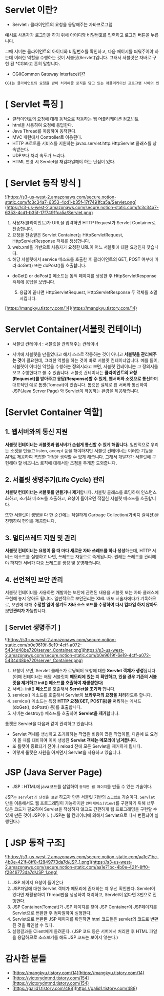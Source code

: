 # Servlet 이란?

- Servlet : 클라이언트의 요청을 응답해주는 자바프로그램

예시로 사용자가 로그인을 하기 위해 아이디와 비밀번호를 입력하고 로그인 버튼을 누릅니다.

그때 서버는 클라이언트의 아이디와 비밀번호를 확인하고, 다음 페이지를 띄워주어야 하는데 이러한 역할을 수행하는 것이 서블릿(Servlet)입니다. 그래서 서블릿은 자바로 구현 된 *CGI라고 흔히 말합니다.

- CGI(Common Gateway Interface)란?

```markdown
CGI는 클라이언트의 요청을 받아 처리해줄 로직을 담고 있는 애플리케이션 프로그램 사이의 인터페이스이다.

```

# [ Servlet 특징 ]

- 클라이언트의 요청에 대해 동적으로 작동하는 웹 어플리케이션 컴포넌트
- html을 사용하여 요청에 응답한다.
- Java Thread를 이용하여 동작한다.
- MVC 패턴에서 Controller로 이용된다.
- HTTP 프로토콜 서비스를 지원하는 javax.servlet.http.HttpServlet 클래스를 상속받는다.
- UDP보다 처리 속도가 느리다.
- HTML 변경 시 Servlet을 재컴파일해야 하는 단점이 있다.

# [ Servlet 동작 방식 ]

![https://s3-us-west-2.amazonaws.com/secure.notion-static.com/fc3c34a7-6353-4cd1-b35f-17f7491fca5a/Servlet.png](https://s3-us-west-2.amazonaws.com/secure.notion-static.com/fc3c34a7-6353-4cd1-b35f-17f7491fca5a/Servlet.png)

1. 사용자(클라이언트)가 URL을 입력하면 HTTP Request가 Servlet Container로 전송합니다.
2. 요청을 전송받은 Servlet Container는 HttpServletRequest, HttpServletResponse 객체를 생성합니다.
3. web.xml을 기반으로 사용자가 요청한 URL이 어느 서블릿에 대한 요청인지 찾습니다.
4. 해당 서블릿에서 service 메소드를 호출한 후 클라이언트의 GET, POST 여부에 따라 doGet() 또는 doPost()를 호출합니다.
- doGet() or doPost() 메소드는 동적 페이지를 생성한 후 HttpServletResponse객체에 응답을 보냅니다.

  5. 응답이 끝나면 HttpServletRequest, HttpServletResponse 두 객체를 소멸시킵니다.

[https://mangkyu.tistory.com/14](https://mangkyu.tistory.com/14)

# Servlet Container(서블릿 컨테이너)

- 서블릿 컨테이너 : 서블릿을 관리해주는 컨테이너

- 서버에 서블릿을 만들었다고 해서 스스로 작동하는 것이 아니고 **서블릿을 관리해주는 것**이 필요한데, 그러한 역할을 하는 것이 바로 서블릿 컨테이너입니다. 예를 들어, 서블릿이 어떠한 역할을 수행하는 정의서라고 보면, 서블릿 컨테이너는 그 정의서를 보고 수행한다고 볼 수 있습니다. 서블릿 컨테이너는 **클라이언트의 요청(Requeset)를 받아주고 응답(Response)할 수 있게, 웹서버와 소켓으로 통신**하며 대표적인 예로 톰캣(Tomcat)이 있습니다. 톰캣은 실제로 웹 서버와 통신하여 JSP(Java Server Page) 와 Servlet이 작동하는 환경을 제공해줍니다.

# [Servlet Container 역할]

## 1. 웹서버와의 통신 지원

**서블릿 컨테이너는 서블릿과 웹서버가 손쉽게 통신할 수 있게 해줍니다.** 일반적으로 우리는 소켓을 만들고 listen, accept 등을 해야하지만 서블릿 컨테이너는 이러한 기능을 API로 제공하여 복잡한 과정을 생략할 수 있게 해줍니다. 그래서 개발자가 서블릿에 구현해야 할 비즈니스 로직에 대해서만 초점을 두게끔 도와줍니다.

## 2. 서블릿 생명주기(Life Cycle) 관리

**서블릿 컨테이너는 서블릿를 만들거나 제거**합니다. 서블릿 클래스를 로딩하여 인스턴스화하고, 초기화 메소드를 호출하고, 요청이 들어오면 적절한 서블릿 메소드를 호출합니다.

또한 서블릿이 생명을 다 한 순간에는 적절하게 Garbage Collection(가비지 컬렉션)을 진행하여 편의를 제공합니다.

## 3. 멀티쓰레드 지원 및 관리

**서블릿 컨테이너는 요청이 올 때 마다 새로운 자바 쓰레드를 하나 생성**하는데, HTTP 서비스 메소드를 실행하고 나면, 쓰레드는 자동으로 죽게됩니다. 원래는 쓰레드를 관리해야 하지만 서버가 다중 쓰레드를 생성 및 운영해줍니다.

## 4. 선언적인 보안 관리

서블릿 컨테이너를 사용하면 개발자는 보안에 관련된 내용을 서블릿 또는 자바 클래스에 구현해 놓지 않아도 됩니다. 일반적으로 보안관리는 XML 배포 서술자에다가 기록하므로, 보안에 대해 **수정할 일이 생겨도 자바 소스 코드를 수정하여 다시 컴파일 하지 않아도 보안관리가 가능**합니다.

## [ Servlet 생명주기 ]

![https://s3-us-west-2.amazonaws.com/secure.notion-static.com/b0e9619f-6e19-4cff-a072-5434d48be720/server_Container.png](https://s3-us-west-2.amazonaws.com/secure.notion-static.com/b0e9619f-6e19-4cff-a072-5434d48be720/server_Container.png)

1. 요청이 오면, Servlet 클래스가 로딩되어 요청에 대한 **Servlet 객체가 생성**됩니다.(이때 컨테이너는 해당 서블릿이 **메모리에 있는 지 확인하고, 있을 경우 기존의 서블릿을 제거하고 init() 메소드를 호출하여 재생성한다**)
2. 서버는 init() **메소드**를 호출해서 **Servlet을 초기화** 합니다.
3. service() 메소드를 호출해서 Servlet이 **브라우저의 요청을 처리**하도록 합니다.
4. service() 메소드는 특정 **HTTP 요청(GET, POST등)을 처리**하는 메서드(doGet(), doPost() 등)를 호출합니다.
5. 서버는 destroy() 메소드를 호출하여 **Servlet을 제거**합니다.

톰캣은 Servlet을 다음과 같이 관리하고 있습니다.

- Servlet 객체를 생성하고 초기화하는 작업은 비용이 많은 작업이믈, 다음에 또 요청이 올 때를 대비하여 이미 생성된 **Servlet 객체는 메모리에 남겨둡니다.**
- 또 톰캣이 종료되기 전이나 reload 전에 모든 Servlet을 제거하게 됩니다.
- 이렇게 톰캣은 자원을 아끼면서 Servlet을 사용하고 있습니다.

# JSP (Java Server Page)

- JSP :  HTML에 java코드를 삽입하여 ``동적인 웹 페이지``를 만들 수 있는 기술이다.

JSP는 ``servlet의 단점을 보완`` 하고자 만든 서블릿 기반의 ``스크립트`` 기술이다. ``Servlet``만을 이용해서도 웹 프로그래밍이 가능하지만 ``인터페이스(View)``를 구현하기 위해 너무 많은 코드가 필요하여 Servlet을 작성하지 않고도 간편하게 웹 프로그래밍을 구현할 수 있게 만든 것이 JSP이다. ( JSP는 웹 컨테이너에 의해서 Servlet으로 다시 변환되어 실행된다.)

# [ JSP 동작 구조]

![https://s3-us-west-2.amazonaws.com/secure.notion-static.com/aa1e71bc-4b0e-421f-8ff0-f2849773da7d/JSP_1.png](https://s3-us-west-2.amazonaws.com/secure.notion-static.com/aa1e71bc-4b0e-421f-8ff0-f2849773da7d/JSP_1.png)

1. JSP 페이지 요청이 들어온다
2. JSP파일에 대한 Servlet 객체가 메모리에 존재하는 지 우선 확인한다. Servlet이 있다면 재활용하여 Thread만을 생성하여 처리하고, Servlet이 없다면 3번으로 진행한다.
3. JSP Container(Tomcat)가 JSP 페이지를 찾아 JSP Container이 JSP페이지를 Servlet으로 변환한 후 컴파일하여 실행한다.
4. Servlet으로 변환된 JSP 페이지를 확인하면 html 코드들은 servlet의 코드로 변환된 것을 확인할 수 있다.
5. 실행결과를 Client에게 돌려준다. (JSP 코드 등은 서버에서 처리한 후 HTML 파일을 응답하므로 소스보기를 해도 JSP 코드는 보이지 않는다.)

# 감사한 분들

- [https://mangkyu.tistory.com/14](https://mangkyu.tistory.com/14)
- [https://victorydntmd.tistory.com/154](https://victorydntmd.tistory.com/154)
- [https://galid1.tistory.com/488](https://galid1.tistory.com/488)